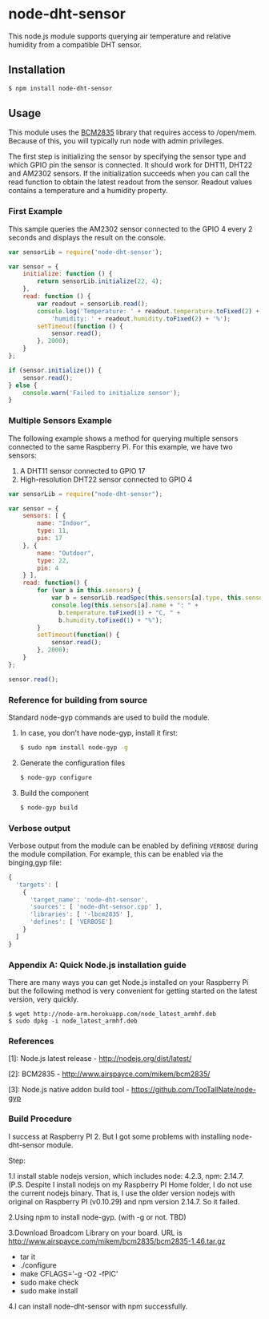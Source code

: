# node-dht-sensor

This node.js module supports querying air temperature and relative humidity from a compatible DHT sensor.

## Installation
``` bash
$ npm install node-dht-sensor
```

## Usage

This module uses the [BCM2835](http://www.airspayce.com/mikem/bcm2835/) library that requires access to 
/open/mem. Because of this, you will typically run node with admin privileges.

The first step is initializing the sensor by specifying the sensor type and which GPIO pin the sensor is connected. It should work for DHT11, DHT22 and AM2302 sensors. If the initialization succeeds when you can call the read function to obtain the latest readout from the sensor. Readout values contains a temperature and a humidity property.

### First Example

This sample queries the AM2302 sensor connected to the GPIO 4 every 2 seconds and displays the result on the console. 

``` javascript
var sensorLib = require('node-dht-sensor');

var sensor = {
    initialize: function () {
        return sensorLib.initialize(22, 4);
    },
    read: function () {
        var readout = sensorLib.read();
        console.log('Temperature: ' + readout.temperature.toFixed(2) + 'C, ' +
            'humidity: ' + readout.humidity.toFixed(2) + '%');
        setTimeout(function () {
            sensor.read();
        }, 2000);
    }
};

if (sensor.initialize()) {
    sensor.read();
} else {
    console.warn('Failed to initialize sensor');
}
```

### Multiple Sensors Example

The following example shows a method for querying multiple sensors connected to the same Raspberry Pi. For this example, we have two sensors:

1. A DHT11 sensor connected to GPIO 17
2. High-resolution DHT22 sensor connected to GPIO 4

``` javascript
var sensorLib = require("node-dht-sensor");

var sensor = {
    sensors: [ {
        name: "Indoor",
        type: 11,
        pin: 17
    }, {
        name: "Outdoor",
        type: 22,
        pin: 4
    } ],
    read: function() {
        for (var a in this.sensors) {
            var b = sensorLib.readSpec(this.sensors[a].type, this.sensors[a].pin);
            console.log(this.sensors[a].name + ": " + 
              b.temperature.toFixed(1) + "C, " + 
              b.humidity.toFixed(1) + "%");
        }
        setTimeout(function() {
            sensor.read();
        }, 2000);
    }
};

sensor.read();
```


### Reference for building from source

Standard node-gyp commands are used to build the module.

1. In case, you don't have node-gyp, install it first:
   ``` bash
   $ sudo npm install node-gyp -g
   ```

2. Generate the configuration files
   ``` bash
   $ node-gyp configure
   ```

3. Build the component
   ``` bash
   $ node-gyp build
   ```

### Verbose output

Verbose output from the module can be enabled by defining ```VERBOSE``` during the module compilation. For example, this can be enabled via the binging,gyp file:

``` javascript
{
  'targets': [
    {
      'target_name': 'node-dht-sensor',
      'sources': [ 'node-dht-sensor.cpp' ],
      'libraries': [ '-lbcm2835' ],
      'defines': [ 'VERBOSE']
    }
  ]
}
```

### Appendix A: Quick Node.js installation guide

There are many ways you can get Node.js installed on your Raspberry Pi but the following method is very convenient for getting started on the latest version, very quickly.
``` shell
$ wget http://node-arm.herokuapp.com/node_latest_armhf.deb 
$ sudo dpkg -i node_latest_armhf.deb
```


### References

[1]: Node.js latest release - http://nodejs.org/dist/latest/

[2]: BCM2835 - http://www.airspayce.com/mikem/bcm2835/

[3]: Node.js native addon build tool - https://github.com/TooTallNate/node-gyp

### Build Procedure

I success at Raspberry PI 2. But I got some problems with installing node-dht-sensor module.

Step:

1.I install stable nodejs version, which includes node: 4.2.3, npm: 2.14.7. (P.S. Despite I install nodejs on my Raspberry PI Home folder, I do not use the current nodejs binary. That is, I use the older version nodejs with original on Raspberry PI (v0.10.29) and npm version 2.14.7. So it failed.

2.Using npm to install node-gyp. (with -g or not. TBD)

3.Download Broadcom Library on your board.
URL is http://www.airspayce.com/mikem/bcm2835/bcm2835-1.46.tar.gz
 - tar it
 - ./configure
 - make CFLAGS='-g -O2 -fPIC'
 - sudo make check
 - sudo make install

4.I can install node-dht-sensor with npm successfully. 
